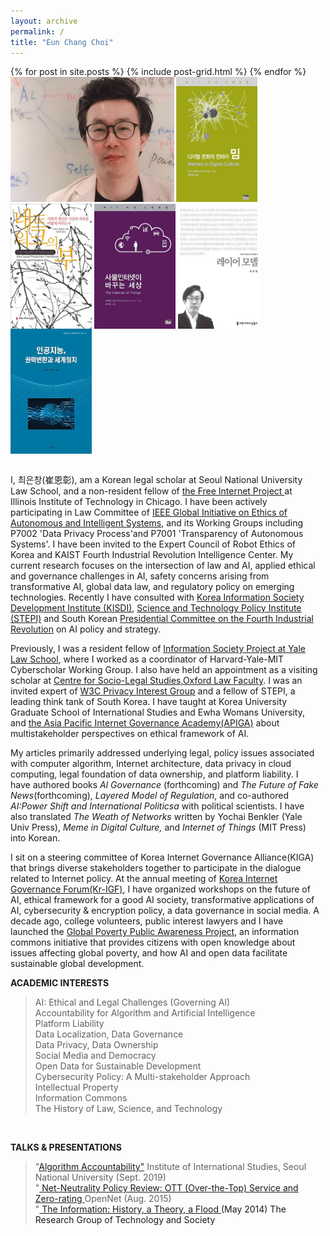 ```yaml
---
layout: archive
permalink: /
title: "Eun Chang Choi"
---
```

<body bottommargin="0">
<div class="tiles">
{% for post in site.posts %}
	{% include post-grid.html %}
{% endfor %}
</div><!-- /.tiles -->
<div style="width:98%">
<div>
<img style="height:200px" src="images/profile.jpg">
 <a href="https://mitpress.mit.edu/books/memes-digital-culture"><img style="vertical-align:top;height:200px;width:130px;" src="images/book1.png"></a>
 <a href="http://www.benkler.org/Benkler_Wealth_Of_Networks.pdf"><img style="vertical-align:top;height:200px;width:130px;" src="images/book2.jpg"></a>
 <a href="http://www.kyobobook.co.kr/product/detailViewKor.laf?ejkGb=KOR&mallGb=KOR&barcode=9788946062726&orderClick=LAH&Kc="><img style="vertical-align:top;height:200px;width:130px;" src="images/book3.jpg"></a>
 <a href="http://www.kyobobook.co.kr/product/detailViewKor.laf?barcode=9791130437002&orderClick=357"><img style="vertical-align:top;height:200px;width:130px;" src="images/book4.jpg"></a> <a href="http://www.kyobobook.co.kr/product/detailViewKor.laf?ejkGb=KOR&mallGb=KOR&barcode=9788964361436&orderClick=LAH&Kc="><img style="vertical-align:top;height:200px;width:130px;" src="images/book5.jpg"></a>
 <br>
 <br>
<p>I, 최은창(崔恩彰), am a Korean legal scholar at Seoul National University Law School, and a non-resident fellow of <a href="https://thefreeinternetproject.org/"> the Free Internet Project </a>at Illinois Institute of Technology in Chicago. I have been actively participating in Law Committee of <a href="https://ethicsinaction.ieee.org/">IEEE Global Initiative on Ethics of Autonomous and Intelligent Systems</a>, and its Working Groups including P7002 'Data Privacy Process'and P7001 'Transparency of Autonomous Systems'. I have been invited to the Expert Council of Robot Ethics of Korea and KAIST Fourth Industrial Revolution Intelligence Center. My current research focuses on the intersection of law and AI, applied ethical and governance challenges in AI, safety concerns arising from transformative AI, global data law, and regulatory policy on emerging technologies. Recently I have consulted with <a href="https://www.kisdi.re.kr/"> Korea Information Society Development Institute (KISDI)</a>, <a href="http://www.stepi.re.kr/">Science and Technology Policy Institute (STEPI)</a> and South Korean <a href="https://www.4th-ir.go.kr"> Presidential Committee on the Fourth Industrial Revolution</a> on AI policy and strategy. 
  <p> Previously, I was a resident fellow of <a href="https://https://law.yale.edu/isp"> Information Society Project at Yale Law School</a>, where I worked as a coordinator of Harvard-Yale-MIT Cyberscholar Working Group. I also have held an appointment as a visiting scholar at <a href="https://www.law.ox.ac.uk/centres-institutes/centre-socio-legal-studies"> Centre for Socio-Legal Studies,Oxford Law Faculty</a>. I was an invited expert of <a href="https://www.w3.org/2011/07/privacy-ig-charter"> W3C Privacy Interest Group</a> and a fellow of STEPI, a leading think tank of South Korea. I have taught at Korea University Graduate School of International Studies and Ewha Womans University, and <a href="https://www.icann.org/news/announcement-2-2019-05-14-en"> the Asia Pacific Internet Governance Academy(APIGA)</a> about multistakeholder perspectives on ethical framework of AI.</p> 
<p> My articles primarily addressed underlying legal, policy issues associated with computer algorithm, Internet architecture, data privacy in cloud computing, legal foundation of data ownership, and platform liability. I have authored books <i> Al Governance </i>(forthcoming) and <i>The Future of Fake News</i>(forthcoming), <i> Layered Model of Regulation</i>, and co-authored <i>AI:Power Shift and International Politicsa</i> with political scientists. I have also translated <i> The Weath of Networks</i> written by Yochai Benkler (Yale Univ Press),<i> Meme in Digital Culture,</i> and <i>Internet of Things</i> (MIT Press) into Korean. </p>
<p> I sit on a steering committee of Korea Internet Governance Alliance(KIGA) that brings diverse stakeholders together to participate in the dialogue related to Internet policy. At the annual meeting of <a href="http://krigf.kr"> Korea Internet Governance Forum(Kr-IGF)</a>, I have organized workshops on the future of AI, ethical framework for a good AI society, transformative applications of AI, cybersecurity & encryption policy, a data governance in social media. A decade ago, college volunteers, public interest lawyers and I have launched the <a href="http://www.povertyinfo.org"> Global Poverty Public Awareness Project</a>, an information commons initiative that provides citizens with open knowledge about issues affecting global poverty, and how AI and open data facilitate sustainable global development.</p>

<strong> ACADEMIC INTERESTS </strong> <br> 
<blockquote>
  AI: Ethical and Legal Challenges (Governing AI)<br>
  Accountability for Algorithm and Artificial Intelligence <br>
  Platform Liability <br>
  Data Localization, Data Governance <br>
  Data Privacy, Data Ownership <br>
  Social Media and Democracy <br> 
  Open Data for Sustainable Development <br> 
  Cybersecurity Policy: A Multi-stakeholder Approach <br>
  Intellectual Property <br>
  Information Commons<br> 
  The History of Law, Science, and Technology<br> 
  </blockquote>
  <br> 

  <strong> TALKS & PRESENTATIONS </strong> <br> 
  <blockquote>
   "<a href="www.cis.snu.ac.kr/sub2/2_2_6_2.php?mode=view&number=613&b_name=meet1_2&page=1">Algorithm Accountability"</a> Institute of International Studies, Seoul National University (Sept. 2019) <br> 
"<a href="https://opennet.or.kr/wp-content/uploads/2015/08/%EB%B0%9C%ED%91%9C%EC%9E%90%EB%A3%8C-Net-Neutrality-OTT-Zero-ratinghandout-2015812-.pdf"> Net-Neutrality Policy Review: OTT (Over-the-Top) Service and Zero-rating </a> OpenNet (Aug. 2015)<br> 
 "<a href="https://networkpolitics.ne.kr/userData/board/140533967828126500.pdf"> The Information: History, a Theory, a Flood <a> (May 2014) The Research Group of Technology and Society <br>  
 
  
 
